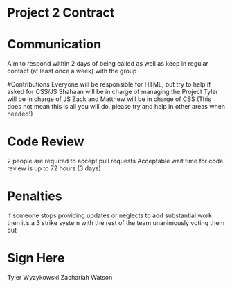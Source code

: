 # Project 2 Contract


# Communication
Aim to respond within 2 days of being called as well as keep in regular contact (at least once a week)
with the group

#Contributions
Everyone will be responsible for HTML, but try to help if asked for CSS/JS
Shahaan will be in charge of managing the Project
Tyler will be in charge of JS
Zack and Matthew will be in charge of CSS
(This does not mean this is all you will do, please try and help in other areas when needed!)

# Code Review
2 people are required to accept pull requests
Acceptable wait time for code review is up to 72 hours (3 days)

# Penalties
if someone stops providing updates or neglects to add substantial work then it’s a 3 strike system with the rest of the team unanimously voting them out


# Sign Here
Tyler Wyzykowski
Zachariah Watson
